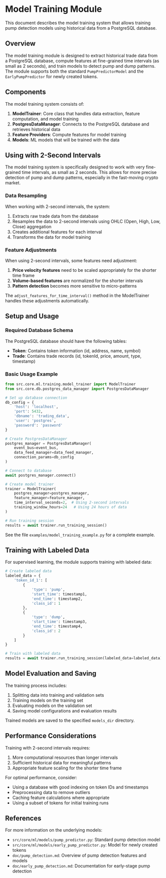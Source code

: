 # Model Training Module

This document describes the model training system that allows training pump detection models using historical data from a PostgreSQL database.

## Overview

The model training module is designed to extract historical trade data from a PostgreSQL database, compute features at fine-grained time intervals (as small as 2 seconds), and train models to detect pump and dump patterns. The module supports both the standard `PumpPredictorModel` and the `EarlyPumpPredictor` for newly created tokens.

## Components

The model training system consists of:

1. **ModelTrainer**: Core class that handles data extraction, feature computation, and model training
2. **PostgresDataManager**: Connects to the PostgreSQL database and retrieves historical data
3. **Feature Providers**: Compute features for model training
4. **Models**: ML models that will be trained with the data

## Using with 2-Second Intervals

The model training system is specifically designed to work with very fine-grained time intervals, as small as 2 seconds. This allows for more precise detection of pump and dump patterns, especially in the fast-moving crypto market.

### Data Resampling

When working with 2-second intervals, the system:

1. Extracts raw trade data from the database
2. Resamples the data to 2-second intervals using OHLC (Open, High, Low, Close) aggregation
3. Creates additional features for each interval
4. Transforms the data for model training

### Feature Adjustments

When using 2-second intervals, some features need adjustment:

1. **Price velocity features** need to be scaled appropriately for the shorter time frame
2. **Volume-based features** are normalized for the shorter intervals
3. **Pattern detection** becomes more sensitive to micro-patterns

The `adjust_features_for_time_interval()` method in the ModelTrainer handles these adjustments automatically.

## Setup and Usage

### Required Database Schema

The PostgreSQL database should have the following tables:

- **Token**: Contains token information (id, address, name, symbol)
- **Trade**: Contains trade records (id, tokenId, price, amount, type, timestamp)

### Basic Usage Example

```python
from src.core.ml.training.model_trainer import ModelTrainer
from src.core.db.postgres_data_manager import PostgresDataManager

# Set up database connection
db_config = {
    'host': 'localhost',
    'port': 5432,
    'dbname': 'trading_data',
    'user': 'postgres',
    'password': 'password'
}

# Create PostgresDataManager
postgres_manager = PostgresDataManager(
    event_bus=event_bus,
    data_feed_manager=data_feed_manager,
    connection_params=db_config
)

# Connect to database
await postgres_manager.connect()

# Create model trainer
trainer = ModelTrainer(
    postgres_manager=postgres_manager,
    feature_manager=feature_manager,
    time_interval_seconds=2,  # Using 2-second intervals
    training_window_hours=24   # Using 24 hours of data
)

# Run training session
results = await trainer.run_training_session()
```

See the file `examples/model_training_example.py` for a complete example.

## Training with Labeled Data

For supervised learning, the module supports training with labeled data:

```python
# Create labeled data
labeled_data = {
    'token_id_1': [
        {
            'type': 'pump',
            'start_time': timestamp1,
            'end_time': timestamp2,
            'class_id': 1
        },
        {
            'type': 'dump',
            'start_time': timestamp3,
            'end_time': timestamp4,
            'class_id': 2
        }
    ]
}

# Train with labeled data
results = await trainer.run_training_session(labeled_data=labeled_data)
```

## Model Evaluation and Saving

The training process includes:

1. Splitting data into training and validation sets
2. Training models on the training set
3. Evaluating models on the validation set
4. Saving model configurations and evaluation results

Trained models are saved to the specified `models_dir` directory.

## Performance Considerations

Training with 2-second intervals requires:

1. More computational resources than longer intervals
2. Sufficient historical data for meaningful patterns
3. Appropriate feature scaling for the shorter time frame

For optimal performance, consider:

- Using a database with good indexing on token IDs and timestamps
- Preprocessing data to remove outliers
- Caching feature calculations where appropriate
- Using a subset of tokens for initial training runs

## References

For more information on the underlying models:

- `src/core/ml/models/pump_predictor.py`: Standard pump detection model
- `src/core/ml/models/early_pump_predictor.py`: Model for newly created tokens
- `doc/pump_detection.md`: Overview of pump detection features and models
- `doc/early_pump_detection.md`: Documentation for early-stage pump detection 